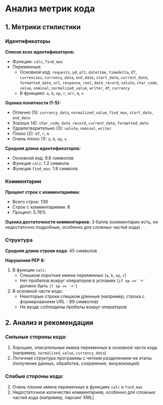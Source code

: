 # Анализ метрик кода

## 1. Метрики стилистики

### Идентификаторы

**Список всех идентификаторов:**
- Функции: `calc`, `find_max`
- Переменные: 
  - Основной код: `requests`, `pd`, `plt`, `datetime`, `timedelta`, `ET`, `currencies`, `currency_data`, `end_date`, `start_date`, `current_date`, `formatted_date`, `url`, `response`, `root`, `date_record`, `valute`, `char_code`, `value`, `nominal`, `normalized_value`, `writer`, `df`, `currency`
  - В функциях: `a`, `b`, `op`, `r`, `arr`, `m`, `x`

**Оценка понятности (1-5):**
- Отлично (5): `currency_data`, `normalized_value`, `find_max`, `start_date`, `end_date`
- Хорошо (4): `char_code`, `date_record`, `current_date`, `formatted_date`
- Удовлетворительно (3): `valute`, `nominal`, `writer`
- Плохо (2): `df`, `r`, `m`
- Очень плохо (1): `a`, `b`, `op`, `x`

**Средняя длина идентификаторов:**
- Основной код: 9.6 символов
- Функция `calc`: 1.2 символа
- Функция `find_max`: 1.8 символа

### Комментарии

**Процент строк с комментариями:**
- Всего строк: 139
- Строк с комментариями: 8
- Процент: 5.76%

**Оценка достаточности комментариев:**
3 балла (комментарии есть, но недостаточно подробные, особенно для сложных частей кода)

### Структура

**Средняя длина строки кода:**
45 символов

**Нарушения PEP 8:**
1. В функции `calc`:
   - Слишком короткие имена переменных (`a`, `b`, `op`, `r`)
   - Нет пробелов вокруг операторов в условиях (`if op == '+'` должно быть `if op == '+'`)
2. В основной части кода:
   - Некоторые строки слишком длинные (например, строка с формированием URL - 89 символов)
   - Не везде соблюдены пробелы вокруг операторов

## 2. Анализ и рекомендации

### Сильные стороны кода:
1. Хорошие, описательные имена переменных в основной части кода (например, `normalized_value`, `currency_data`)
2. Логичная структура программы с четким разделением на этапы (получение данных, обработка, сохранение, визуализация)

### Слабые стороны кода:
1. Очень плохие имена переменных в функциях `calc` и `find_max`
2. Недостаточное количество комментариев, особенно для сложных частей кода (например, парсинг XML)
